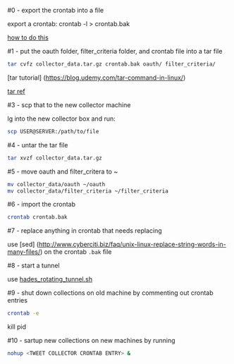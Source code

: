 #0 - export the crontab into a file

export a crontab: 
crontab -l > crontab.bak

[how to do this](http://stackoverflow.com/questions/15767834/how-to-export-crontab-to-a-file)

#1 - put the oauth folder, filter_criteria folder, and crontab file into a tar file 

```sh
tar cvfz collector_data.tar.gz crontab.bak oauth/ filter_criteria/ 
```

[tar tutorial] (https://blog.udemy.com/tar-command-in-linux/)

[tar ref](http://linuxcommand.org/man_pages/tar1.html)

#3 - scp that to the new collector machine

lg into the new collector box and run:
```sh
scp USER@SERVER:/path/to/file
```

#4 - untar the tar file

```sh
tar xvzf collector_data.tar.gz
```

#5 - move oauth and filter_critera to ~

```sh
mv collector_data/oauth ~/oauth
mv collector_data/filter_criteria ~/filter_criteria
```

#6 - import the crontab

```sh
crontab crontab.bak
```

#7 - replace anything in crontab that needs replacing

use [sed] (http://www.cyberciti.biz/faq/unix-linux-replace-string-words-in-many-files/) on the crontab `.bak` file

#8 - start a tunnel

use [hades_rotating_tunnel.sh](https://github.com/SMAPPNYU/smapputilities#hades_rotating_tunnelsh)


#9 - shut down collections on old machine by commenting out crontab entries

```sh
crontab -e
```

kill pid

#10 - sartup new collections on new machines by running

```sh
nohup <TWEET COLLECTOR CRONTAB ENTRY> &
```